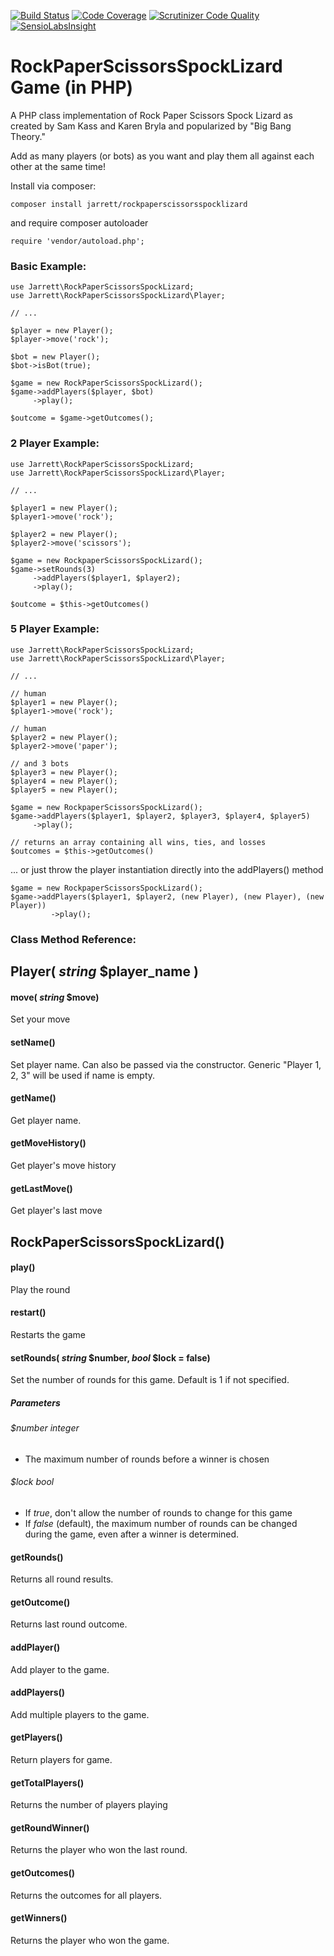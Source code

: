 [![Build Status](https://scrutinizer-ci.com/g/jarrettbarnett/RockPaperScissorsSpockLizard/badges/build.png?b=master)](https://scrutinizer-ci.com/g/jarrettbarnett/RockPaperScissorsSpockLizard/build-status/master)
[![Code Coverage](https://scrutinizer-ci.com/g/jarrettbarnett/RockPaperScissorsSpockLizard/badges/coverage.png?b=master)](https://scrutinizer-ci.com/g/jarrettbarnett/RockPaperScissorsSpockLizard/?branch=master)
[![Scrutinizer Code Quality](https://scrutinizer-ci.com/g/jarrettbarnett/RockPaperScissorsSpockLizard/badges/quality-score.png?b=master)](https://scrutinizer-ci.com/g/jarrettbarnett/RockPaperScissorsSpockLizard/?branch=master)
[![SensioLabsInsight](https://insight.sensiolabs.com/projects/d72809d1-e357-4292-8c18-7e08a526fa42/small.png)](https://insight.sensiolabs.com/projects/d72809d1-e357-4292-8c18-7e08a526fa42)

# RockPaperScissorsSpockLizard Game (in PHP)

A PHP class implementation of Rock Paper Scissors Spock Lizard as created by Sam Kass and Karen Bryla and popularized by "Big Bang Theory."

Add as many players (or bots) as you want and play them all against each other at the same time!

Install via composer:

    composer install jarrett/rockpaperscissorsspocklizard

and require composer autoloader

    require 'vendor/autoload.php';
    
### Basic Example:

    use Jarrett\RockPaperScissorsSpockLizard;
    use Jarrett\RockPaperScissorsSpockLizard\Player;

    // ...

    $player = new Player();
    $player->move('rock');
    
    $bot = new Player();
    $bot->isBot(true);
    
    $game = new RockPaperScissorsSpockLizard();
    $game->addPlayers($player, $bot)
         ->play();
         
    $outcome = $game->getOutcomes();    
    
### 2 Player Example:
    
    use Jarrett\RockPaperScissorsSpockLizard;
    use Jarrett\RockPaperScissorsSpockLizard\Player;
    
    // ...
    
    $player1 = new Player();
    $player1->move('rock');
    
    $player2 = new Player();
    $player2->move('scissors');
    
    $game = new RockpaperScissorsSpockLizard();
    $game->setRounds(3)
         ->addPlayers($player1, $player2);
         ->play();
    
    $outcome = $this->getOutcomes()
    
### 5 Player Example:
    
    use Jarrett\RockPaperScissorsSpockLizard;
    use Jarrett\RockPaperScissorsSpockLizard\Player;
    
    // ...
    
    // human
    $player1 = new Player();
    $player1->move('rock');
    
    // human
    $player2 = new Player();
    $player2->move('paper');
    
    // and 3 bots
    $player3 = new Player();
    $player4 = new Player();
    $player5 = new Player();
    
    $game = new RockpaperScissorsSpockLizard();
    $game->addPlayers($player1, $player2, $player3, $player4, $player5)
         ->play();
    
    // returns an array containing all wins, ties, and losses
    $outcomes = $this->getOutcomes()
    
... or just throw the player instantiation directly into the addPlayers() method

    $game = new RockpaperScissorsSpockLizard();
    $game->addPlayers($player1, $player2, (new Player), (new Player), (new Player))
             ->play();

### Class Method Reference:

## Player( _string_ $player_name )

#### move( _string_ $move)
Set your move

#### setName()
Set player name. Can also be passed via the constructor. Generic "Player 1, 2, 3" will be used if name is empty.

#### getName()
Get player name.

#### getMoveHistory()
Get player's move history

#### getLastMove()
Get player's last move

## RockPaperScissorsSpockLizard()

#### play()
Play the round

#### restart()
Restarts the game

#### setRounds( _string_ $number, _bool_ $lock = false)
Set the number of rounds for this game. Default is 1 if not specified.
##### Parameters
###### $number _integer_
* The maximum number of rounds before a winner is chosen
###### $lock _bool_
* If _true_, don't allow the number of rounds to change for this game
* If _false_ (default), the maximum number of rounds can be changed during the game, even after a winner is determined.  

#### getRounds()
Returns all round results.

#### getOutcome()
Returns last round outcome.

#### addPlayer()
Add player to the game.

#### addPlayers()
Add multiple players to the game.

#### getPlayers()
Return players for game.

#### getTotalPlayers()
Returns the number of players playing

#### getRoundWinner()
Returns the player who won the last round.

#### getOutcomes()
Returns the outcomes for all players.

#### getWinners()
Returns the player who won the game.

